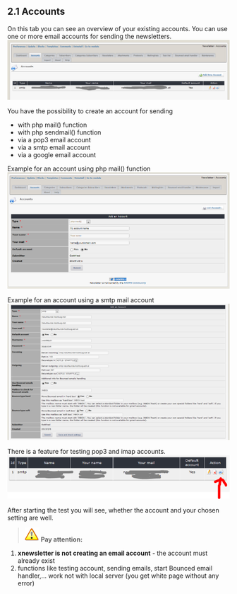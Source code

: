 ## 2.1 Accounts

On this tab you can see an overview of your existing accounts.
You can use one or more email accounts for sending the newsletters.
![](../assets/accounts1_en.PNG)

You have the possibility to create an account for sending
* with php mail() function
* with php sendmail() function
* via a pop3 email account
* via a smtp email account
* via a google email account

Example for an account using php mail() function
![](../assets/accounts3_en.PNG)

Example for an account using a smtp mail account
![](../assets/accounts4_en.PNG)


There is a feature for testing pop3 and imap accounts.
![](../assets/accounts2_en.PNG)

After starting the test you will see, whether the account and your chosen setting are well.

>![](../assets/info/important.png) **Pay attention:** 
1. **xnewsletter is not creating an email account** - the account must already exist
2. functions like testing account, sending emails, start Bounced email handler,... work not with local server (you get white page without any error)